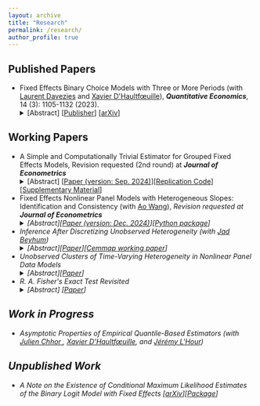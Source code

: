 ```yaml
---
layout: archive
title: "Research"
permalink: /research/
author_profile: true
---
```



## Published Papers
<ul>
 <li>Fixed Effects Binary Choice Models with Three or More Periods (with <a href="https://sites.google.com/view/laurentdavezies/about-me">Laurent Davezies</a> and <a href="https://faculty.crest.fr/xdhaultfoeuille/">Xavier D'Haultfœuille</a>),  <em><b>Quantitative Economics</b></em>, 14 (3): 1105-1132 (2023). 
<details><summary>[Abstract] [<a href="https://www.econometricsociety.org/publications/quantitative-economics/2023/07/01/Fixed-effects-binary-choice-models-with-three-or-more-periods">Publisher</a>] [<a href="https://arxiv.org/pdf/2009.08108v4.pdf">arXiv</a>]</summary>
<p>
<em>We consider fixed effects binary choice models with a fixed number of periods $T$ and without a large support condition on the regressors. If the time-varying unobserved terms are i.i.d. with known distribution $F$, Chamberlain (2010) shows that the common slope parameter is point identified if and only if $F$ is logistic. However, he only considers in his proof $T=2$. We show that actually, the result does not generalize to $T\geq 3$: the common slope parameter can be identified when $F$ belongs to a family including the logit distribution. Identification is based on a conditional moment restriction. Under restrictions on the covariates, these moment conditions lead to point identification of relative effects. Finally, if $T=3$ and mild conditions hold, GMM estimators based on these conditional moment restrictions reach the semiparametric efficiency bound.
 </em>
</p>
</details>
 </li>
 </ul>

## Working Papers

<ul>
 <li>A Simple and Computationally Trivial Estimator for Grouped Fixed Effects Models, Revision requested (2nd round) at <em><b>Journal of Econometrics</b></em>
<details><summary>[Abstract] [<a href="https://arxiv.org/abs/2203.08879">Paper (version: Sep. 2024)</a>][<a href="https://github.com/martinmugnier/TPWD-Estimators">Replication Code</a>][<a href="https://martinmugnier.github.io/files/a_simple_and_computationally_trivial_estimator_Supplemental_Material.pdf">Supplementary Material</a>]</summary>
<p>
<em> This paper introduces a new fixed effects estimator for linear panel data models with clustered time patterns of unobserved heterogeneity. The method avoids non-convex and combinatorial optimization by combining a preliminary consistent estimator of the slope coefficient, an agglomerative pairwise-differencing clustering of cross-sectional units, and a pooled ordinary least squares regression. Asymptotic guarantees are established in a framework where $T$ can grow at any power of $N$, as both $N$ and $T$ approach infinity. Unlike most existing approaches, the proposed estimator is computationally straightforward and does not require a known upper bound on the number of groups. As existing approaches, this method leads to a consistent estimation of well-separated groups and an estimator of common parameters asymptotically equivalent to the infeasible regression controlling for the true groups. An application revisits the statistical association between income and democracy.
 </em>
</p>
</details>
 </li>
 <li>Fixed Effects Nonlinear Panel Models with Heterogeneous Slopes: Identification and Consistency (with <a href="https://sites.google.com/view/aowang-economics/home">Ao Wang</a>), <em>Revision requested at <em><b>Journal of Econometrics</b></em> 
  <details><summary>[Abstract][<a href="https://papers.ssrn.com/sol3/papers.cfm?abstract_id=4186349">Paper (version: Dec. 2024)</a>][<a href="https://github.com/martinmugnier/nlmfe">Python package</a>]</summary>
  <p>
   <em> We study a class of two-way fixed effects index function models with a nonparametric link function and individual- (or time-) specific slopes. Our model alleviates potential misspecification errors due to the common practice of specifying a known link function such as Gaussian and its tail behavior. It also enables to incorporate richer unobserved heterogeneity in the marginal effects of covariates via heterogeneous slopes across individuals.  We show the identification of the link function as well as the slopes and fixed effects parameters when both individual and time dimensions are large. We propose a nonparametric consistency result for the fixed effects sieve maximum likelihood estimators. Finally, we apply our method to the study of establishing exportation and illustrate the consequences of imposing Gaussian link function and homogeneity on the slope of distance. 
   </em>
  </p>
  <sub> This paper supersedes "Identification and (Fast) Estimation of Large Nonlinear Panel Models with Two-Way Fixed Effects". </sub>
  </details>
  </li>
 
  <li>Inference After Discretizing Unobserved Heterogeneity (with <a href="https://sites.google.com/view/jad-beyhum">Jad Beyhum</a>)
  <details><summary>[Abstract][<a href="https://arxiv.org/abs/2412.07352">Paper</a>][<a href="https://www.cemmap.ac.uk/publication/inference-after-discretizing-unobserved-heterogeneity/">Cemmap working paper</a>]</summary>
  <p>
   <em> We consider a linear panel data model with nonseparable two-way unobserved heterogeneity corresponding to a linear version of the model studied in Bonhomme et al. (2022). We show that inference is possible in this setting using a straightforward two-step estimation procedure inspired by existing discretization approaches. In the first step, we construct a discrete approximation of the unobserved heterogeneity by (k-means) clustering observations separately across the individual ($i$) and time ($t$) dimensions. In the second step, we estimate a linear model with two-way group fixed effects specific to each cluster. Our approach shares similarities with methods from the double machine learning literature, as the underlying moment conditions exhibit the same type of bias-reducing properties. We provide a theoretical analysis of a cross-fitted version of our estimator, establishing its asymptotic normality at parametric rate under the condition $\max(N,T)=o(\min(N,T)^3)$. Simulation studies demonstrate that our methodology achieves excellent finite-sample performance, even when $T$ is negligible with respect to $N$.
   </em>
  </p>
  </details>
 </li>
   
  <li>Unobserved Clusters of Time-Varying Heterogeneity in Nonlinear Panel Data Models
   <details><summary>[Abstract][<a href="https://drive.google.com/file/d/1KhmV8tOcoGdIMMpQ4aaw0ddvyeL5tG4V/view?usp=sharing">Paper</a>]</summary>
  <p>
   <em>In studies based on longitudinal data, researchers often assume time-invariant unobserved heterogeneity or linear-in-parameters conditional expectations. Violation of these assumptions may lead to poor counterfactuals. I study the identification and estimation of a large class of nonlinear grouped fixed effects (NGFE) models where the relationship between observed covariates and cross-sectional unobserved heterogeneity is left unrestricted but the latter only takes a restricted number of paths over time. I show that the corresponding ``clusters'' and the nonparametrically specified link function can be point-identified when both dimensions of the panel are large. I propose a semiparametric NGFE estimator and establish its large sample  properties in popular binary and count outcome models. Distinctive features of the NGFE estimator are that it is asymptotically normal unbiased at parametric rates, and it allows for the number of periods to grow slowly with the number of cross-sectional units. Monte Carlo simulations suggest good finite sample performance. I apply this new method to revisit the so-called inverted-U relationship between product market competition and innovation. Allowing for clustered patterns of time-varying unobserved heterogeneity leads to a less pronounced inverted-U relationship.
   </em>
  </p>
  </details>
  </li>

 <li>R. A. Fisher's Exact Test Revisited
<details><summary>[Abstract] [<a href="https://arxiv.org/abs/2407.07251">Paper</a>]</summary>
<p>
<em> This note provides a conceptual clarification of Ronald Aylmer Fisher's (1935) pioneering exact test in the context of the Lady Testing Tea experiment. It unveils a critical implicit assumption in Fisher's calibration: the taster minimizes expected misclassification given fixed probabilistic information. Without similar assumptions or an explicit alternative hypothesis, the rationale behind Fisher's specification of the rejection region remains unclear.
 </em>
</p>
</details>
 </li>
  
 </ul>



## Work in Progress

<ul>
 <li> Asymptotic  Properties  of  Empirical  Quantile-Based Estimators (with <a href="https://julienchhor.github.io"> Julien Chhor </a>, <a href="https://faculty.crest.fr/xdhaultfoeuille/">Xavier D'Haultfœuille</a>, and <a href="https://sites.google.com/site/jeremylhour/">Jérémy L'Hour</a>)</li>
</ul>

## Unpublished Work

<ul>
  <li> A Note on the Existence of Conditional Maximum Likelihood Estimates of the Binary Logit Model with Fixed Effects [<a href="https://arxiv.org/abs/2009.09998">arXiv</a>][<a href="https://github.com/martinmugnier/BinLogitCMLE">Package</a>]  </li>
 </ul>
 

